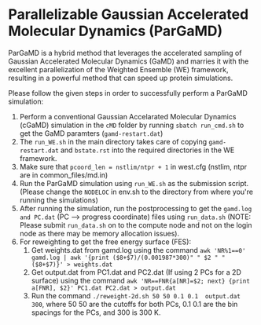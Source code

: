 # Parallelizable Gaussian Accelerated Molecular Dynamics (ParGaMD)
ParGaMD is a hybrid method that leverages the accelerated sampling of Gaussian Accelerated Molecular Dynamics (GaMD) and marries it with the excellent parallelization of the Weighted Ensemble (WE) framework, resulting in a powerful method that can speed up protein simulations. 

Please follow the given steps in order to successfully perform a ParGaMD simulation: 
1. Perform a conventional Gaussian Accelarated Molecular Dynamics (cGaMD) simulation in the ````cMD```` folder by running ````sbatch run_cmd.sh```` to get the GaMD paramters (````gamd-restart.dat````)
2. The ````run_WE.sh```` in the main directory takes care of copying ````gamd-restart.dat```` and ````bstate.rst```` into the required directories in the WE framework.
3. Make sure that ````pcoord_len = nstlim/ntpr + 1```` in west.cfg (nstlim, ntpr are in common_files/md.in) 
4. Run the ParGaMD simulation using ````run_WE.sh```` as the submission script. (Please change the ````NODELOC```` in env.sh to the directory from where you're running the simulations)
5. After running the simulation, run the postprocessing to get the ````gamd.log and PC.dat```` (PC --> progress coordinate) files using ````run_data.sh```` (NOTE: Please submit ````run_data.sh```` on to the compute node and not on the login node as there may be memory allocation issues).
6. For reweighting to get the free energy surface (FES):
   1. Get weights.dat from gamd.log using the command ````awk 'NR%1==0' gamd.log | awk '{print ($8+$7)/(0.001987*300)" " $2 " " ($8+$7)}' > weights.dat````
   2. Get output.dat from PC1.dat and PC2.dat (If using 2 PCs for a 2D surface) using the command ````awk 'NR==FNR{a[NR]=$2; next} {print a[FNR], $2}' PC1.dat PC2.dat > output.dat````
   3. Run the command ````./reweight-2d.sh 50 50 0.1 0.1  output.dat 300````, where 50 50 are the cutoffs for both PCs, 0.1 0.1 are the bin spacings for the PCs, and 300 is 300 K. 


